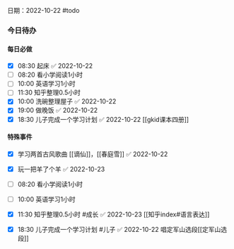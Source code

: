 日期：2022-10-22
#todo 
### 今日待办
#### 每日必做
- [x] 08:30 起床 ✅ 2022-10-22
- [ ]  08:20 看小学阅读1小时
- [ ] 10:00 英语学习1小时
- [ ] 11:30 知乎整理0.5小时
- [x] 10:00 洗碗整理屋子 ✅ 2022-10-22
- [x] 19:00 做晚饭 ✅ 2022-10-22
- [x] 18:30 儿子完成一个学习计划 ✅ 2022-10-22
[[gkid课本四册]]

#### 特殊事件
- [x] 学习两首古风歌曲 [[谪仙]]，[[春庭雪]] ✅ 2022-10-22
- [x] 玩一把羊了个羊 ✅ 2022-10-23



- [ ] 08:20 看小学阅读1小时
- [ ] 10:00 英语学习1小时
- [x] 11:30 知乎整理0.5小时 #成长 ✅ 2022-10-23	[[知乎index#语言表达]]
	
- [x] 18:30 儿子完成一个学习计划 #儿子 ✅ 2022-10-22
	唱定军山选段[[定军山选段]]